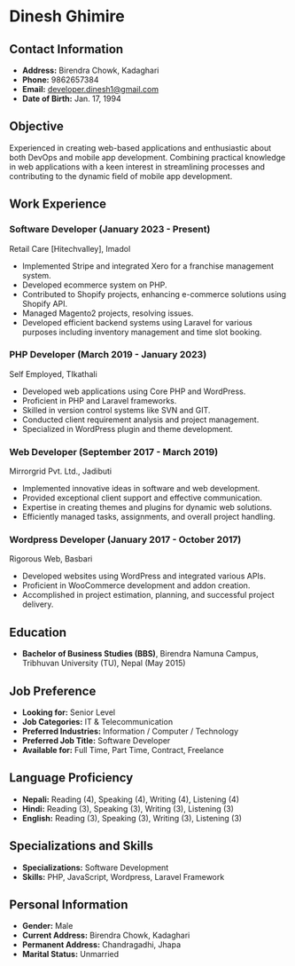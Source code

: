 # Dinesh Ghimire

## Contact Information
- **Address:** Birendra Chowk, Kadaghari
- **Phone:** 9862657384
- **Email:** developer.dinesh1@gmail.com
- **Date of Birth:** Jan. 17, 1994

## Objective
Experienced in creating web-based applications and enthusiastic about both DevOps and mobile app development. Combining practical knowledge in web applications with a keen interest in streamlining processes and contributing to the dynamic field of mobile app development.

## Work Experience

### Software Developer (January 2023 - Present)
Retail Care [Hitechvalley], Imadol
- Implemented Stripe and integrated Xero for a franchise management system.
- Developed ecommerce system on PHP.
- Contributed to Shopify projects, enhancing e-commerce solutions using Shopify API.
- Managed Magento2 projects, resolving issues.
- Developed efficient backend systems using Laravel for various purposes including inventory management and time slot booking.

### PHP Developer (March 2019 - January 2023)
Self Employed, TIkathali
- Developed web applications using Core PHP and WordPress.
- Proficient in PHP and Laravel frameworks.
- Skilled in version control systems like SVN and GIT.
- Conducted client requirement analysis and project management.
- Specialized in WordPress plugin and theme development.

### Web Developer (September 2017 - March 2019)
Mirrorgrid Pvt. Ltd., Jadibuti
- Implemented innovative ideas in software and web development.
- Provided exceptional client support and effective communication.
- Expertise in creating themes and plugins for dynamic web solutions.
- Efficiently managed tasks, assignments, and overall project handling.

### Wordpress Developer (January 2017 - October 2017)
Rigorous Web, Basbari
- Developed websites using WordPress and integrated various APIs.
- Proficient in WooCommerce development and addon creation.
- Accomplished in project estimation, planning, and successful project delivery.

## Education
- **Bachelor of Business Studies (BBS)**, Birendra Namuna Campus, Tribhuvan University (TU), Nepal (May 2015)

## Job Preference
- **Looking for:** Senior Level
- **Job Categories:** IT & Telecommunication
- **Preferred Industries:** Information / Computer / Technology
- **Preferred Job Title:** Software Developer
- **Available for:** Full Time, Part Time, Contract, Freelance

## Language Proficiency
- **Nepali:** Reading (4), Speaking (4), Writing (4), Listening (4)
- **Hindi:** Reading (3), Speaking (3), Writing (3), Listening (3)
- **English:** Reading (3), Speaking (3), Writing (3), Listening (3)

## Specializations and Skills
- **Specializations:** Software Development
- **Skills:** PHP, JavaScript, Wordpress, Laravel Framework

## Personal Information
- **Gender:** Male
- **Current Address:** Birendra Chowk, Kadaghari
- **Permanent Address:** Chandragadhi, Jhapa
- **Marital Status:** Unmarried
